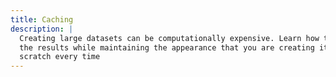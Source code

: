 ```yaml
---
title: Caching
description: |
  Creating large datasets can be computationally expensive. Learn how to cache
  the results while maintaining the appearance that you are creating it from
  scratch every time
---
```

